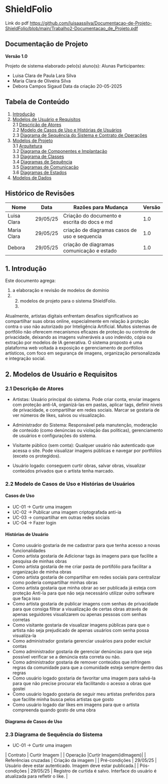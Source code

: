 # ShieldFolio

Link do pdf 
https://github.com/luisaassilva/Documentacao-de-Projeto-ShieldFolio/blob/main/Trabalho2-Documentacao_de_Projeto.pdf

## Documentação de Projeto

**Versão 1.0**      

Projeto de sistema elaborado pelo(s) aluno(s):
Alunas Participantes:
* Luisa Clara de Paula Lara Silva
* Maria Clara de Oliveira Silva
* Debora Campos Sigaud
Data da criação 20-05-2025

## Tabela de Conteúdo
1. [Introdução](#1-introdução)         
2. [Modelos de Usuário e Requisitos](#2-modelos-de-usuário-e-requisitos)             
   2.1 [Descrição de Atores](#21-descrição-de-atores)          
   2.2 [Modelo de Casos de Uso e Histórias de Usuários](#22-modelo-de-casos-de-uso-e-histórias-de-usuários)               
   2.3 [Diagrama de Sequência do Sistema e Contrato de Operações](#23-diagrama-de-sequência-do-sistema-e-contrato-de-operações)            
3. [Modelos de Projeto](#3-modelos-de-projeto)           
   3.1 [Arquitetura](#31-arquitetura)           
   3.2 [Diagrama de Componentes e Implantação](#32-diagrama-de-componentes-e-implantação)          
   3.3 [Diagrama de Classes](#33-diagrama-de-classes)           
   3.4 [Diagramas de Sequência](#34-diagramas-de-sequência)          
   3.5 [Diagramas de Comunicação](#35-diagramas-de-comunicação)           
   3.6 [Diagramas de Estados](#36-diagramas-de-estados)           
4. [Modelos de Dados](#4-modelos-de-dados)


## Histórico de Revisões

| Nome | Data | Razões para Mudança | Versão |
|---|---|---|---|
| Luisa Clara | 29/05/25 | Criação do documento e escrita do docs e md| 1.0 |
| Maria Clara | 29/05/25 | criação de diagramas casos de uso e sequencia| 1.0 |
| Debora | 29/05/25 | criação de diagramas comunicação e estado | 1.0 |

## 1. Introdução
Este documento agrega: 
1) a elaboração e revisão de modelos de domínio
2) 2) modelos de projeto para o sistema ShieldFolio.
   3) 
Atualmente, artistas digitais enfrentam desafios significativos ao compartilhar suas obras online, especialmente em relação à proteção contra o uso não autorizado por Inteligência Artificial. Muitos sistemas de portfólio não oferecem mecanismos eficazes de proteção ou controle de privacidade, deixando as imagens vulneráveis a uso indevido, cópia ou extração por modelos de IA generativa. O sistema proposto é uma plataforma web voltada à exposição e gerenciamento de portfólios artísticos, com foco em segurança de imagens, organização personalizada e integração social.


## 2. Modelos de Usuário e Requisitos              

### 2.1 Descrição de Atores

* Artistas: Usuário principal do sistema. Pode criar conta, enviar imagens com proteção anti-IA, organizá-las em pastas, aplicar tags, definir níveis de privacidade, e compartilhar em redes sociais. Marcar se gostaria de ver números de likes, salvos ou visualização.

* Administrador do Sistema: Responsável pela manutenção, moderação de conteúdo (como denúncias ou violação das políticas), gerenciamento de usuários e configurações do sistema.

* Visitante público (sem conta): Qualquer usuário não autenticado que acessa o site. Pode visualizar imagens públicas e navegar por portfólios (exceto os protegidos).

* Usuário logado: conseguem curtir obras, salvar obras, visualizar conteúdos privados que o artista tenha marcado.

### 2.2 Modelo de Casos de Uso e Histórias de Usuários  

#### Casos de Uso

- UC-01 -> Curtir uma imagem
- UC-02 -> Publicar uma imagem criptografada anti-ia
- UC-03 -> compartilhar em outras redes sociais
- UC-04 -> Fazer login

#### Histórias de Usuário


*  Como usuário gostaria de me cadastrar para que tenha acesso a novas funcionalidades
* Como artista gostaria de Adicionar tags às imagens para que facilite a pesquisa de minhas obras
* Como artista gostaria de me criar pasta de portifólio para facilitar a organização de minha obras
* Como artista gostaria de compartilhar em redes sociais para centralizar como poderia compartilhar minhas obras 
* Como artista gostaria que minha obrar ao ser publicada já esteja com proteção Anti-Ia para que não seja necessário utilizar outro software que faça isso
* Como artista gostaria de publicar imagens com senhas de privacidade para que consiga filtrar a visualização de certas obras através de apenas seguidores visualizarem ou apenas pessoas com senhas corretas
* Como visitante gostaria de visualizar imagens públicas para que o artista não seja prejudicado de apenas usuários com senha possa visualiza-la
* Como administrador gostaria gerenciar usuários para poder excluir contas
* Como administrador gostaria de gerenciar denúncias para que seja possível verificar se a denúncia esta correta ou não.
* Como administrador gostaria de remover conteúdos que infringem regras da comunidade para que a comunidade esteja sempre dentro das regras
* Como usuário logado gostaria de favoritar uma imagem para salvá-la para que não precise procurar ela facilitando o acesso a obras que gostei
* Como usuário logado gostaria de seguir meu artistas preferidos para que facilite minha busca pelos artistas que gosto
* Como usuário logado dar likes em imagens para que o artista compreenda quando gosto de uma obra

#### Diagrama de Casos de Uso


### 2.3 Diagrama de Sequência do Sistema

*  UC-01 -> Curtir uma imagem
  
| Contrato | Curtir Imagem | 
| Operação |Curtir Imagem(idImagem)|
| Referências cruzadas | Criação da imagem |
| Pré-condições | 29/05/25 | Usuário deve estar autenticado. Imagem deve estar publicada.|
| Pós-condições | 29/05/25 | Registro de curtida é salvo. Interface do usuário é atualizada para refletir o like. | 
